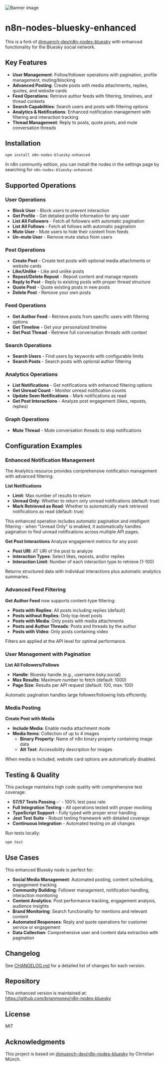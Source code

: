 ![Banner image](https://user-images.githubusercontent.com/10284570/173569848-c624317f-42b1-45a6-ab09-f0ea3c247648.png)

# n8n-nodes-bluesky-enhanced

This is a fork of [@muench-dev/n8n-nodes-bluesky](https://github.com/muench-dev/n8n-nodes-bluesky) with enhanced functionality for the Bluesky social network.

## Key Features

- **User Management**: Follow/follower operations with pagination, profile management, muting/blocking
- **Advanced Posting**: Create posts with media attachments, replies, quotes, and website cards
- **Feed Operations**: Retrieve author feeds with filtering, timelines, and thread contexts
- **Search Capabilities**: Search users and posts with filtering options
- **Analytics & Notifications**: Enhanced notification management with filtering and interaction tracking
- **Thread Management**: Reply to posts, quote posts, and mute conversation threads

## Installation

```bash
npm install n8n-nodes-bluesky-enhanced
```

In n8n community edition, you can install the nodes in the settings page by searching for `n8n-nodes-bluesky-enhanced`.

## Supported Operations

### User Operations
- **Block User** - Block users to prevent interaction
- **Get Profile** - Get detailed profile information for any user
- **List All Followers** - Fetch all followers with automatic pagination
- **List All Follows** - Fetch all follows with automatic pagination  
- **Mute User** - Mute users to hide their content from feeds
- **Un-mute User** - Remove mute status from users

### Post Operations
- **Create Post** - Create text posts with optional media attachments or website cards
- **Like/Unlike** - Like and unlike posts
- **Repost/Delete Repost** - Repost content and manage reposts
- **Reply to Post** - Reply to existing posts with proper thread structure
- **Quote Post** - Quote existing posts in new posts
- **Delete Post** - Remove your own posts

### Feed Operations
- **Get Author Feed** - Retrieve posts from specific users with filtering options
- **Get Timeline** - Get your personalized timeline
- **Get Post Thread** - Retrieve full conversation threads with context

### Search Operations
- **Search Users** - Find users by keywords with configurable limits
- **Search Posts** - Search posts with optional author filtering

### Analytics Operations
- **List Notifications** - Get notifications with enhanced filtering options
- **Get Unread Count** - Monitor unread notification counts
- **Update Seen Notifications** - Mark notifications as read
- **Get Post Interactions** - Analyze post engagement (likes, reposts, replies)

### Graph Operations  
- **Mute Thread** - Mute conversation threads to stop notifications

## Configuration Examples

### Enhanced Notification Management

The Analytics resource provides comprehensive notification management with advanced filtering:

**List Notifications**
- **Limit**: Max number of results to return
- **Unread Only**: Whether to return only unread notifications (default: true)
- **Mark Retrieved as Read**: Whether to automatically mark retrieved notifications as read (default: true)

This enhanced operation includes automatic pagination and intelligent filtering - when "Unread Only" is enabled, it automatically handles pagination to find unread notifications across multiple API pages.

**Get Post Interactions**
Analyze engagement metrics for any post:
- **Post URI**: AT URI of the post to analyze
- **Interaction Types**: Select likes, reposts, and/or replies
- **Interaction Limit**: Number of each interaction type to retrieve (1-100)

Returns structured data with individual interactions plus automatic analytics summaries.

### Advanced Feed Filtering

**Get Author Feed** now supports content-type filtering:
- **Posts with Replies**: All posts including replies (default)
- **Posts without Replies**: Only top-level posts
- **Posts with Media**: Only posts with media attachments
- **Posts and Author Threads**: Posts and threads by the author
- **Posts with Video**: Only posts containing video

Filters are applied at the API level for optimal performance.

### User Management with Pagination

**List All Followers/Follows**
- **Handle**: Bluesky handle (e.g., username.bsky.social)
- **Max Results**: Maximum number to fetch (default: 1000)
- **Page Size**: Results per API request (default: 100, max: 100)

Automatic pagination handles large follower/following lists efficiently.

### Media Posting

**Create Post with Media**
- **Include Media**: Enable media attachment mode
- **Media Items**: Collection of up to 4 images
  - **Binary Property**: Name of n8n binary property containing image data
  - **Alt Text**: Accessibility description for images

When media is included, website card options are automatically disabled.

## Testing & Quality

This package maintains high code quality with comprehensive test coverage:

- **57/57 Tests Passing** ✅ - 100% test pass rate
- **Full Integration Testing** - All operations tested with proper mocking
- **TypeScript Support** - Fully typed with proper error handling
- **Jest Test Suite** - Robust testing framework with detailed coverage
- **Continuous Integration** - Automated testing on all changes

Run tests locally:
```bash
npm test
```

## Use Cases

This enhanced Bluesky node is perfect for:

- **Social Media Management**: Automated posting, content scheduling, engagement tracking
- **Community Building**: Follower management, notification handling, interaction monitoring  
- **Content Analytics**: Post performance tracking, engagement analysis, audience insights
- **Brand Monitoring**: Search functionality for mentions and relevant content
- **Automated Responses**: Reply and quote operations for customer service or engagement
- **Data Collection**: Comprehensive user and content data extraction with pagination

## Changelog

See [CHANGELOG.md](CHANGELOG.md) for a detailed list of changes for each version.

## Repository

This enhanced version is maintained at: https://github.com/brianmoney/n8n-nodes-bluesky

## License

MIT

## Acknowledgments

This project is based on [@muench-dev/n8n-nodes-bluesky](https://github.com/muench-dev/n8n-nodes-bluesky) by Christian Münch.

